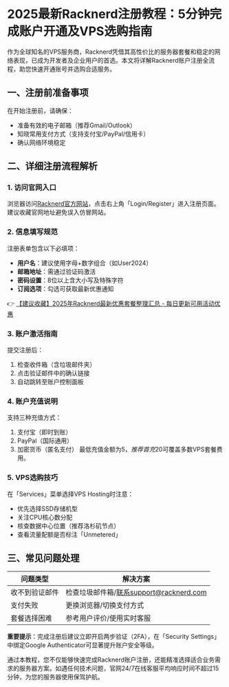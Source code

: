 # 2025最新Racknerd注册教程：5分钟完成账户开通及VPS选购指南

作为全球知名的VPS服务商，Racknerd凭借其高性价比的服务器套餐和稳定的网络表现，已成为开发者及企业用户的首选。本文将详解Racknerd账户注册全流程，助您快速开通账号并选购合适服务。

## 一、注册前准备事项
在开始注册前，请确保：
- 准备有效的电子邮箱（推荐Gmail/Outlook）
- 知晓常用支付方式（支持支付宝/PayPal/信用卡）
- 确认网络环境稳定

## 二、详细注册流程解析

### 1. 访问官网入口
浏览器访问[Racknerd官方网站](https://bit.ly/Rack_Nerd)，点击右上角「Login/Register」进入注册页面。建议收藏官网地址避免误入仿冒网站。

### 2. 信息填写规范
注册表单包含以下必填项：
- **用户名**：建议使用字母+数字组合（如User2024）
- **邮箱地址**：需通过验证码激活
- **密码设置**：8位以上含大小写及特殊字符
- **订阅选项**：勾选可获取最新优惠通知

👉 [【建议收藏】2025年Racknerd最新优惠套餐整理汇总 - 每日更新可用活动优惠](https://bit.ly/Rack_Nerd)

### 3. 账户激活指南
提交注册后：
1. 检查收件箱（含垃圾邮件夹）
2. 点击验证邮件中的确认链接
3. 自动跳转至账户控制面板

### 4. 账户充值说明
支持三种充值方式：
1. 支付宝（即时到账）
2. PayPal（国际通用）
3. 加密货币（匿名支付）
最低充值金额为$5，推荐首充$20可覆盖多数VPS套餐费用。

### 5. VPS选购技巧
在「Services」菜单选择VPS Hosting时注意：
- 优先选择SSD存储机型
- 关注CPU核心数分配
- 核查数据中心位置（推荐洛杉矶节点）
- 查看流量配额是否标注「Unmetered」

## 三、常见问题处理
| 问题类型 | 解决方案 |
|---------|---------|
| 收不到验证邮件 | 检查垃圾邮件箱/联系support@racknerd.com |
| 支付失败 | 更换浏览器/切换支付方式 |
| 套餐选择困难 | 参考用户评价/使用实时客服 |

**重要提示**：完成注册后建议立即开启两步验证（2FA），在「Security Settings」中绑定Google Authenticator可显著提升账户安全等级。

通过本教程，您不仅能够快速完成Racknerd账户注册，还能精准选择适合业务需求的服务器方案。如遇任何技术问题，官网24/7在线客服平均响应时间不超过15分钟，为您的服务器使用保驾护航。